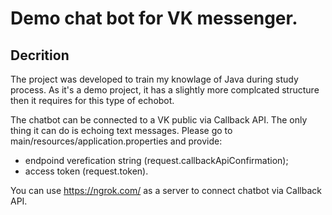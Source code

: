 # Demo chat bot for VK messenger. 
## Decrition 
The project was developed to train my knowlage of Java during study process. As it's a demo project, it has a slightly more complcated structure then it requires for this type of echobot. 

The chatbot can be connected to a VK public via Callback API. The only thing it can do is echoing text messages.
Please go to main/resources/application.properties and provide: 
 - endpoind verefication string (request.callbackApiConfirmation);
 - access token (request.token).
 
You can use https://ngrok.com/ as a server to connect chatbot via Callback API.
